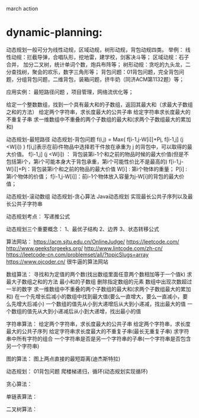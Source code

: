 march action

# dynamic-planning:

动态规划一般可分为线性动规，区域动规，树形动规，背包动规四类。
举例：
线性动规：拦截导弹，合唱队形，挖地雷，建学校，剑客决斗等；
区域动规：石子合并， 加分二叉树，统计单词个数，炮兵布阵等；
树形动规：贪吃的九头龙，二分查找树，聚会的欢乐，数字三角形等；
背包问题：01背包问题，完全背包问题，分组背包问题，二维背包，装箱问题，挤牛奶（同济ACM第1132题）等；

应用实例：
最短路径问题 ，项目管理，网络流优化等；


给定一个整数数组，找到一个具有最大和的子数组，返回其最大和（求最大子数组之和的方法）
给定两个字符串，求长度最大的公共子串
给定字符串求长度最大的不重复子串
求一维数组中不重叠的两个子数组的最大和(求两个子数组最大的累加和)


动态规划-最短路径
动态规划-背包问题
f(i,j) = Max{ f[i-1,j-W[i]]+P[i](j>=W[i]), f[i-1,j] (j <W[i]) }
f[i,j]表示在前i件物品中选择若干件放在承重为 j 的背包中，可以取得的最大价值。
 f[i-1,j] (j <W[i]) ： 背包装第i-1个和之前的物品时候的最大价值(但是不包括第i个，第i个可能本身大于背包承重，第i个可能性价比不是最高的)
 f[i-1,j-W[i]]+P[i](j>=W[i])：背包装第i个和之前的物品的最大价值
W[i] :  第i个物体的重量；
P[i] : 第i个物体的价值；
 f[i-1,j-W[i]]：前i-1个物体放入容量为j-W[i]的背包的最大价值；


动态规划-滚动数组
动态规划-贪心算法
Java动态规划 实现最长公共子序列以及最长公共子字符串

动态规划考点： 写递推公式

动态规划三个重要概念：
1、最优子结构
2、边界
3、状态转移公式


算法网站：
https://acm.sjtu.edu.cn/OnlineJudge/
https://leetcode.com/
http://www.geeksforgeeks.org/
http://www.lintcode.com/zh-cn/
https://leetcode-cn.com/problemset/all/?topicSlugs=array
https://www.ojcoder.cn/   很牛逼的算法网站




数组算法：
寻找和为定值的两个数(找出数组里面任意两个数相加等于一个值k)
求最大子数组之和的方法
最小和的子数组
删除指定数组的元素
数组中出现次数超过一半的数字
求一维数组中不重叠的两个子数组的最大和(求两个子数组最大的累加和)
在一个先增长后减小的数组中找到最大值(要么一直增大，要么一直减小，要么先增大后减小)
一个数组的值先从小到大递增后从大到小递减，找出最大的值
一个数组的值先从大到小递减后从小到大递增，找出最小的值

字符串算法：
给定两个字符串，求长度最大的公共子串
给定两个字符串，求长度最大的公共子序列
给定字符串求长度最大的不重复子串(最长无重复子串)
求字符串中所有字符的组合
一个字符串是否是另一个字符串的子串(一个字符串是否包含另一个字符串)


图的算法：
图上两点直接的最短距离(迪杰斯特拉)

动态规划：
01背包问题
爬楼梯递归，循环(动态规划实现循环)


贪心算法：

单链表算法：

二叉树算法：











